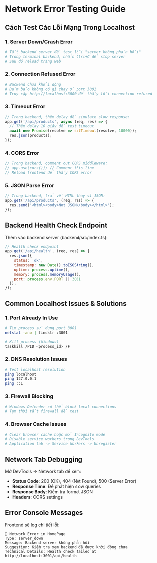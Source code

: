 # Network Error Testing Guide

## Cách Test Các Lỗi Mạng Trong Localhost

### 1. Server Down/Crash Error
```bash
# Tắt backend server để test lỗi "server không phản hồi"
# Trong terminal backend, nhấn Ctrl+C để stop server
# Sau đó reload trang web
```

### 2. Connection Refused Error  
```bash
# Backend chưa khởi động
# Đảm bảo không có gì chạy ở port 3001
# Truy cập http://localhost:3000 để thấy lỗi connection refused
```

### 3. Timeout Error
```javascript
// Trong backend, thêm delay để simulate slow response:
app.get('/api/products', async (req, res) => {
  // Thêm delay 10 giây để test timeout
  await new Promise(resolve => setTimeout(resolve, 10000));
  res.json(products);
});
```

### 4. CORS Error
```javascript
// Trong backend, comment out CORS middleware:
// app.use(cors()); // Comment this line
// Reload frontend để thấy CORS error
```

### 5. JSON Parse Error
```javascript
// Trong backend, trả về HTML thay vì JSON:
app.get('/api/products', (req, res) => {
  res.send('<html><body>Not JSON</body></html>');
});
```

## Backend Health Check Endpoint

Thêm vào backend server (backend/src/index.ts):

```javascript
// Health check endpoint
app.get('/api/health', (req, res) => {
  res.json({ 
    status: 'ok', 
    timestamp: new Date().toISOString(),
    uptime: process.uptime(),
    memory: process.memoryUsage(),
    port: process.env.PORT || 3001
  });
});
```

## Common Localhost Issues & Solutions

### 1. Port Already In Use
```bash
# Tìm process sử dụng port 3001
netstat -ano | findstr :3001

# Kill process (Windows)
taskkill /PID <process_id> /F
```

### 2. DNS Resolution Issues
```bash
# Test localhost resolution
ping localhost
ping 127.0.0.1
ping ::1
```

### 3. Firewall Blocking
```bash
# Windows Defender có thể block local connections
# Tạm thời tắt firewall để test
```

### 4. Browser Cache Issues
```bash
# Clear browser cache hoặc mở Incognito mode
# Disable service workers trong DevTools
# Application tab -> Service Workers -> Unregister
```

## Network Tab Debugging

Mở DevTools -> Network tab để xem:
- **Status Code**: 200 (OK), 404 (Not Found), 500 (Server Error)
- **Response Time**: Để phát hiện slow queries
- **Response Body**: Kiểm tra format JSON
- **Headers**: CORS settings

## Error Console Messages

Frontend sẽ log chi tiết lỗi:
```
🔴 Network Error in HomePage
Type: server_down
Message: Backend server không phản hồi
Suggestion: Kiểm tra xem backend đã được khởi động chưa
Technical Details: Health check failed at http://localhost:3001/api/health
```
